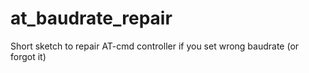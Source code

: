 # at_baudrate_repair
Short sketch to repair AT-cmd controller if you set wrong baudrate (or forgot it)

